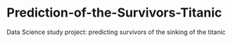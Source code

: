 # Prediction-of-the-Survivors-Titanic
Data Science study project: predicting survivors of the sinking of the titanic
